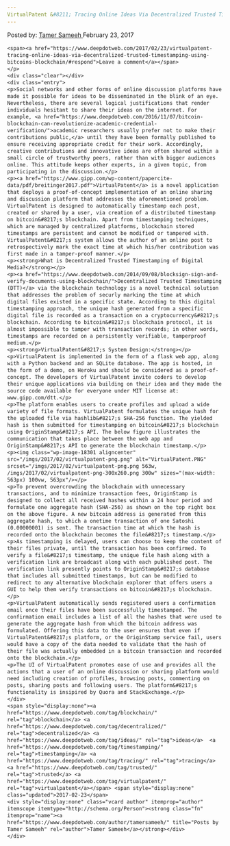 ```yaml
---
VirtualPatent &#8211; Tracing Online Ideas Via Decentralized Trusted Timestamping Using Bitcoin&#8217;s Blockchain
---
```

<article class="post-listing post-18298 post type-post status-publish format-standard has-post-thumbnail hentry  tag-blockchain tag-decentralized tag-ideas tag-timestamping tag-tracing tag-trusted tag-virtualpatent">
    <div class="post-inner">
        <span>Posted by: <a href="https://www.deepdotweb.com/author/tamersameeh/" title="">Tamer Sameeh </a></span>
    <span>February 23, 2017</span>
    
    <span><a href="https://www.deepdotweb.com/2017/02/23/virtualpatent-tracing-online-ideas-via-decentralized-trusted-timestamping-using-bitcoins-blockchain/#respond">Leave a comment</a></span>
    </p>
    <div class="clear"></div>
    <div class="entry">
    <p>Social networks and other forms of online discussion platforms have made it possible for ideas to be disseminated in the blink of an eye. Nevertheless, there are several logical justifications that render individuals hesitant to share their ideas on the internet. For example, <a href="https://www.deepdotweb.com/2016/11/07/bitcoin-blockchain-can-revolutionize-academic-credential-verification/">academic researchers usually prefer not to make their contributions public,</a> until they have been formally published to ensure receiving appropriate credit for their work. Accordingly, creative contributions and innovative ideas are often shared within a small circle of trustworthy peers, rather than with bigger audiences online. This attitude keeps other experts, in a given topic, from participating in the discussion.</p>
    <p><a href="https://www.gipp.com/wp-content/papercite-data/pdf/breitinger2017.pdf">VirtualPatent</a> is a novel application that deploys a proof-of-concept implementation of an online sharing and discussion platform that addresses the aforementioned problem. VirtualPatent is designed to automatically timestamp each post, created or shared by a user, via creation of a distributed timestamp on bitcoin&#8217;s blockchain. Apart from timestamping techniques, which are managed by centralized platforms, blockchain stored timestamps are persistent and cannot be modified or tampered with. VirtualPatent&#8217;s system allows the author of an online post to retrospectively mark the exact time at which his/her contribution was first made in a tamper-proof manner.</p>
    <p><strong>What is Decentralized Trusted Timestamping of Digital Media?</strong></p>
    <p><a href="https://www.deepdotweb.com/2014/09/08/blocksign-sign-and-verify-documents-using-blockchain/">Decentralized Trusted Timestamping (DTT)</a> via the blockchain technology is a novel technical solution that addresses the problem of securly marking the time at which digital files existed in a specific state. According to this digital timestamping approach, the unique hash generated from a specific digital file is recorded as a transaction on a cryptocurrency&#8217;s blockchain. According to bitcoin&#8217;s blockchain protocol, it is almost impossible to tamper with transaction records; in other words, timestamps are recorded on a persistently verifiable, tamperproof medium.</p>
    <p><strong>VirtualPatent&#8217;s System Design:</strong></p>
    <p>VirtualPatent is implemented in the form of a flask web app, along with a Python backend and an SQLite database. The app is hosted, in the form of a demo, on Heroku and should be considered as a proof-of-concept. The developers of VirtualPatent invite coders to develop their unique applications via building on their idea and they made the source code available for everyone under MIT license at: www.gipp.com/dtt.</p>
    <p>The platform enables users to create profiles and upload a wide variety of file formats. VirtualPatent formulates the unique hash for the uploaded file via hashlib&#8217;s SHA-256 function. The yielded hash is then submitted for timestamping on bitcoin&#8217;s blockchain using OriginStamp&#8217;s API. The below figure illustrates the communication that takes place between the web app and OriginStamp&#8217;s API to generate the blockchain timestamp.</p>
    <p><img class="wp-image-18301 aligncenter" src="/imgs/2017/02/virtualpatent-png.png" alt="VirtualPatent.PNG" srcset="/imgs/2017/02/virtualpatent-png.png 563w, /imgs/2017/02/virtualpatent-png-300x260.png 300w" sizes="(max-width: 563px) 100vw, 563px"/></p>
    <p>To prevent overcrowding the blockchain with unnecessary transactions, and to minimize transaction fees, OriginStamp is designed to collect all received hashes within a 24 hour period and formulate one aggregate hash (SHA-256) as shown on the top right box on the above figure. A new bitcoin address is generated from this aggregate hash, to which a onetime transaction of one Satoshi (0.00000001) is sent. The transaction time at which the hash is recorded onto the blockchain becomes the file&#8217;s timestamp.</p>
    <p>As timestamping is delayed, users can choose to keep the content of their files private, until the transaction has been confirmed. To verify a file&#8217;s timestamp, the unique file hash along with a verification link are broadcast along with each published post. The verification link presently points to OriginStamp&#8217;s database that includes all submitted timestamps, but can be modified to redirect to any alternative blockchain explorer that offers users a GUI to help them verify transactions on bitcoin&#8217;s blockchain.</p>
    <p>VirtualPatent automatically sends registered users a confirmation email once their files have been successfully timestamped. The confirmation email includes a list of all the hashes that were used to generate the aggregate hash from which the bitcoin address was formulated. Offering this data to the user ensures that even if VirtualPatent&#8217;s platform, or the OriginStamp service fail, users would have a copy of the data needed to validate that the hash of their file was actually embedded in a bitcoin transaction and recorded onto the blockchain.</p>
    <p>The UI of VirtualPatent promotes ease of use and provides all the actions that a user of an online discussion or sharing platform would need including creation of profiles, browsing posts, commenting on posts, sharing posts and following users. The platform&#8217;s functionality is insipired by Quora and StackExchange.</p>
    </div>
    <span style="display:none"><a href="https://www.deepdotweb.com/tag/blockchain/" rel="tag">blockchain</a> <a href="https://www.deepdotweb.com/tag/decentralized/" rel="tag">decentralized</a> <a href="https://www.deepdotweb.com/tag/ideas/" rel="tag">ideas</a>  <a href="https://www.deepdotweb.com/tag/timestamping/" rel="tag">timestamping</a> <a href="https://www.deepdotweb.com/tag/tracing/" rel="tag">tracing</a> <a href="https://www.deepdotweb.com/tag/trusted/" rel="tag">trusted</a> <a href="https://www.deepdotweb.com/tag/virtualpatent/" rel="tag">virtualpatent</a></span> <span style="display:none" class="updated">2017-02-23</span>
    <div style="display:none" class="vcard author" itemprop="author" itemscope itemtype="http://schema.org/Person"><strong class="fn" itemprop="name"><a href="https://www.deepdotweb.com/author/tamersameeh/" title="Posts by Tamer Sameeh" rel="author">Tamer Sameeh</a></strong></div>
    </div>
</article>

